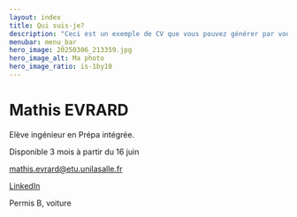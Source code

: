 ```yaml
---
layout: index
title: Qui suis-je?
description: "Ceci est un exemple de CV que vous pouvez générer par vous-même"
menubar: menu_bar
hero_image: 20250306_213359.jpg
hero_image_alt: Ma photo
hero_image_ratio: is-1by10
---
```



# Mathis EVRARD
Elève ingénieur en Prépa intégrée. 


Disponible 3 mois à partir du 16 juin

[mathis.evrard@etu.unilasalle.fr](mailto:mathis.evrard@etu.unilasalle.fr)

[LinkedIn](https://www.linkedin.com/in/mathis-evrard-454859240/)

Permis B, voiture

